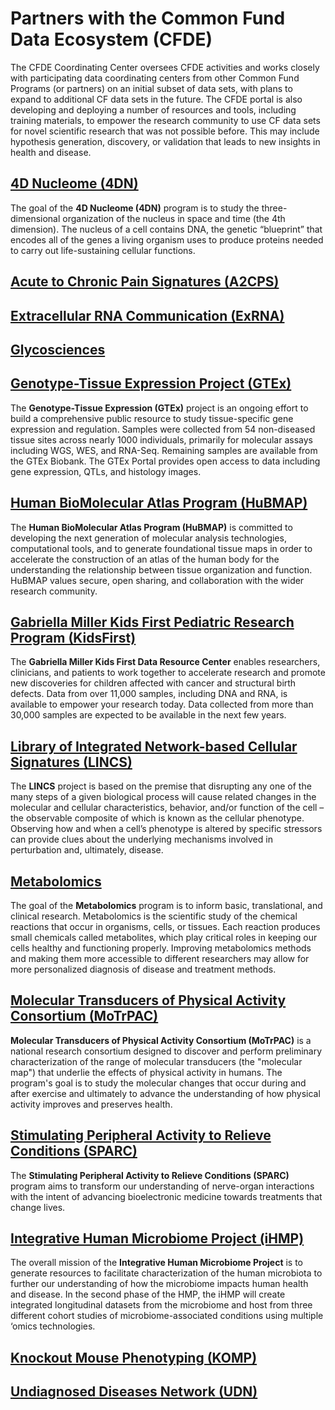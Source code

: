 # Partners with the Common Fund Data Ecosystem (CFDE)

The CFDE Coordinating Center oversees CFDE activities and works closely with participating data coordinating centers from other Common Fund Programs (or partners) on an initial subset of data sets, with plans to expand to additional CF data sets in the future. The CFDE portal is also developing and deploying a number of resources and tools, including training materials, to empower the research community to use CF data sets for novel scientific research that was not possible before. This may include hypothesis generation, discovery, or validation that leads to new insights in health and disease.


## [4D Nucleome (4DN)](https://data.4dnucleome.org/)

The goal of the **4D Nucleome (4DN)** program is to study the three-dimensional organization of the nucleus in space and time (the 4th dimension). The nucleus of a cell contains DNA, the genetic “blueprint” that encodes all of the genes a living organism uses to produce proteins needed to carry out life-sustaining cellular functions.

## [Acute to Chronic Pain Signatures (A2CPS)](https://a2cps.org/)



## [Extracellular RNA Communication (ExRNA)](https://exrna.org/resources/data/)



## [Glycosciences](https://www.glygen.org/)



## [Genotype-Tissue Expression Project (GTEx)](http://www.gtexportal.org/home/)

The **Genotype-Tissue Expression (GTEx)** project is an ongoing effort to build a comprehensive public resource to study tissue-specific gene expression and regulation. Samples were collected from 54 non-diseased tissue sites across nearly 1000 individuals, primarily for molecular assays including WGS, WES, and RNA-Seq. Remaining samples are available from the GTEx Biobank. The GTEx Portal provides open access to data including gene expression, QTLs, and histology images.

## [Human BioMolecular Atlas Program (HuBMAP)](https://portal.hubmapconsortium.org/)

The **Human BioMolecular Atlas Program (HuBMAP)** is committed to developing the next generation of molecular analysis technologies, computational tools, and to generate foundational tissue maps in order to accelerate the construction of an atlas of the human body for the understanding the relationship between tissue organization and function. HuBMAP values secure, open sharing, and collaboration with the wider research community.

## [Gabriella Miller Kids First Pediatric Research Program (KidsFirst)](https://portal.kidsfirstdrc.org/dashboard)

The **Gabriella Miller Kids First Data Resource Center** enables researchers, clinicians, and patients to work together to accelerate research and promote new discoveries for children affected with cancer and structural birth defects. Data from over 11,000 samples, including DNA and RNA, is available to empower your research today. Data collected from more than 30,000 samples are expected to be available in the next few years.

## [Library of Integrated Network-based Cellular Signatures (LINCS)](http://lincsportal.ccs.miami.edu/dcic-portal/)

The **LINCS** project is based on the premise that disrupting any one of the many steps of a given biological process will cause related changes in the molecular and cellular characteristics, behavior, and/or function of the cell – the observable composite of which is known as the cellular phenotype. Observing how and when a cell’s phenotype is altered by specific stressors can provide clues about the underlying mechanisms involved in perturbation and, ultimately, disease.

## [Metabolomics](http://www.metabolomicsworkbench.org/)

The goal of the **Metabolomics** program is to inform basic, translational, and clinical research. Metabolomics is the scientific study of the chemical reactions that occur in organisms, cells, or tissues. Each reaction produces small chemicals called metabolites, which play critical roles in keeping our cells healthy and functioning properly. Improving metabolomics methods and making them more accessible to different researchers may allow for more personalized diagnosis of disease and treatment methods.

## [Molecular Transducers of Physical Activity Consortium (MoTrPAC)](https://motrpac-data.org/)

**Molecular Transducers of Physical Activity Consortium (MoTrPAC)** is a national research consortium designed to discover and perform preliminary characterization of the range of molecular transducers (the "molecular map") that underlie the effects of physical activity in humans. The program's goal is to study the molecular changes that occur during and after exercise and ultimately to advance the understanding of how physical activity improves and preserves health.

## [Stimulating Peripheral Activity to Relieve Conditions (SPARC)](https://sparc.science/)

The **Stimulating Peripheral Activity to Relieve Conditions (SPARC)** program aims to transform our understanding of nerve-organ interactions with the intent of advancing bioelectronic medicine towards treatments that change lives.

## [Integrative Human Microbiome Project (iHMP)](https://hmpdacc.org/)

The overall mission of the **Integrative Human Microbiome Project** is to generate resources to facilitate characterization of the human microbiota to further our understanding of how the microbiome impacts human health and disease. In the second phase of the HMP, the iHMP will create integrated longitudinal datasets from the microbiome and host from three different cohort studies of microbiome-associated conditions using multiple ‘omics technologies.

## [Knockout Mouse Phenotyping (KOMP)](https://www.mousephenotype.org/understand/the-data/)



## [Undiagnosed Diseases Network (UDN)](https://undiagnosed.hms.harvard.edu/about-us/)



